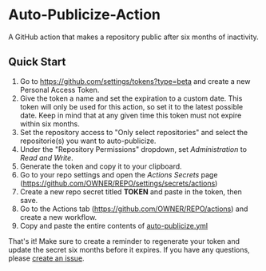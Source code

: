 # Auto-Publicize-Action
A GitHub action that makes a repository public after six months of inactivity.

## Quick Start
1. Go to https://github.com/settings/tokens?type=beta and create a new Personal Access Token.
2. Give the token a name and set the expiration to a custom date. This token will only be used for this action, so set it to the latest possible date. Keep in mind that at any given time this token must not expire within six months.
3. Set the repository access to "Only select repositories" and select the repositorie(s) you want to auto-publicize.
4. Under the "Repository Permissions" dropdown, set _Administration_ to _Read and Write_.
5. Generate the token and copy it to your clipboard.
6. Go to your repo settings and open the _Actions Secrets_ page (https://github.com/OWNER/REPO/settings/secrets/actions)
7. Create a new repo secret titled **TOKEN** and paste in the token, then save.
8. Go to the Actions tab (https://github.com/OWNER/REPO/actions) and create a new workflow.
9. Copy and paste the entire contents of [auto-publicize.yml](auto-publicize.yml)

That's it! Make sure to create a reminder to regenerate your token and update the secret six months before it expires. If you have any questions, please [create an issue](https://github.com/Stonley890/Auto-Publicize-Action/issues/new).
